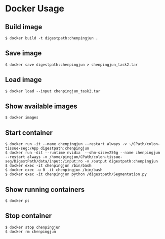 # Docker Usage
## Build image
```
$ docker build -t digestpath:chenpingjun .
```

## Save image
```
$ docker save digestpath:chenpingjun > chenpingjun_task2.tar
```

## Load image
```
$ docker load --input chenpingjun_task2.tar
```

## Show available images
```
$ docker images
```

## Start container
```
$ docker run -it --name chenpingjun --restart always -v ~/CPath/colon-tissue-seg:/App digestpath:chenpingjun
$ docker run -dit --runtime nvidia  --shm-size=256g --name chenpingjun --restart always -v /home/pingjun/CPath/colon-tissue-seg/DigestPath/data/input:/input:ro -v /output digestpath:chenpingjun
$ docker exec -it chenpingjun /bin/bash
$ docker exec -u 0 -it chenpingjun /bin/bash
$ docker exec -it chenpingjun python /digestpath/Segmentation.py

```

## Show running containers
```
$ docker ps
```

## Stop container
```
$ docker stop chenpingjun
$ docker rm chenpingjun
```
